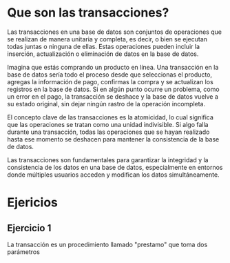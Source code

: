# Que son las transacciones?
Las transacciones en una base de datos son conjuntos de operaciones que se realizan de manera unitaria y completa, es decir, o bien se ejecutan todas juntas o ninguna de ellas. Estas operaciones pueden incluir la inserción, actualización o eliminación de datos en la base de datos.

Imagina que estás comprando un producto en línea. Una transacción en la base de datos sería todo el proceso desde que seleccionas el producto, agregas la información de pago, confirmas la compra y se actualizan los registros en la base de datos. Si en algún punto ocurre un problema, como un error en el pago, la transacción se deshace y la base de datos vuelve a su estado original, sin dejar ningún rastro de la operación incompleta.

El concepto clave de las transacciones es la atomicidad, lo cual significa que las operaciones se tratan como una unidad indivisible. Si algo falla durante una transacción, todas las operaciones que se hayan realizado hasta ese momento se deshacen para mantener la consistencia de la base de datos.

Las transacciones son fundamentales para garantizar la integridad y la consistencia de los datos en una base de datos, especialmente en entornos donde múltiples usuarios acceden y modifican los datos simultáneamente.

# Ejericios
## Ejercicio 1
La transacción es un procedimiento llamado "prestamo" que toma dos parámetros